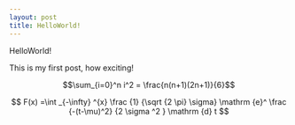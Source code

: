 ```yaml
---
layout: post
title: HelloWorld!
---
```


HelloWorld!

This is my first post, how exciting!

$$\sum_{i=0}^n i^2 = \frac{n(n+1)(2n+1)}{6}$$

$$ F(x) =\int _{-\infty} ^{x} \frac {1} {\sqrt {2 \pi} \sigma} \mathrm {e}^ \frac {-(t-\mu)^2} {2 \sigma ^2 } \mathrm {d} t $$
